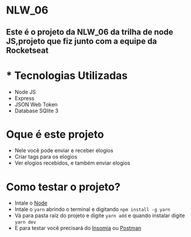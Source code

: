 # NLW_06

## Este é o projeto da NLW_06 da trilha de node JS,projeto que fiz junto com a equipe da Rocketseat

# * Tecnologias Utilizadas
* Node JS
* Express
* JSON Web Token
* Database SQlite 3

# Oque é este projeto
* Nele você pode enviar e receber elogios
* Criar tags para os elogios
* Ver elogios recebidos, e também enviar elogios

# Como testar o projeto?
* Intale o [Node](https://nodejs.org)
* Intale o `yarn` abrindo o terminal e digitando `npm install -g yarn`
* Vá para pasta raíz do projeto e digite `yarn add` e quando instalar digite `yarn dev`
* E para testar você precisará do [Insomia](https://insomnia.rest/download) ou [Postman](https://www.postman.com/)
